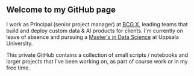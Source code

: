 ## Welcome to my GitHub page

I work as Principal (senior project manager) at [BCG X](https://www.bcg.com/x), leading teams that build and deploy custom data & AI products for clients. I'm currently on leave of absence and pursuing a [Master's in Data Science](https://www.uu.se/en/study/programme/masters-programme-data-science-machine-learning-and-statistics) at Uppsala University.

This private GitHub contains a collection of small scripts / notebooks and larger projects that I've been working on, as part of course work or in my free time.

<!--
**j-nystrom/j-nystrom** is a ✨ _special_ ✨ repository because its `README.md` (this file) appears on your GitHub profile.

Here are some ideas to get you started:

- 🔭 I’m currently working on ...
- 🌱 I’m currently learning ...
- 👯 I’m looking to collaborate on ...
- 🤔 I’m looking for help with ...
- 💬 Ask me about ...
- 📫 How to reach me: ...
- 😄 Pronouns: ...
- ⚡ Fun fact: ...
-->
